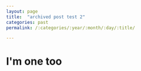 ```yaml
---
layout: page
title:  "archived post test 2"
categories: past
permalink: /:categories/:year/:month/:day/:title/

---
```


# I'm one too
